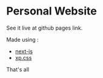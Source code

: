 # Personal Website

See it live at github pages link.

Made using :

- [next-js](https://nextjs.org/)
- [xp.css](https://botoxparty.github.io/XP.css/)

That's all
